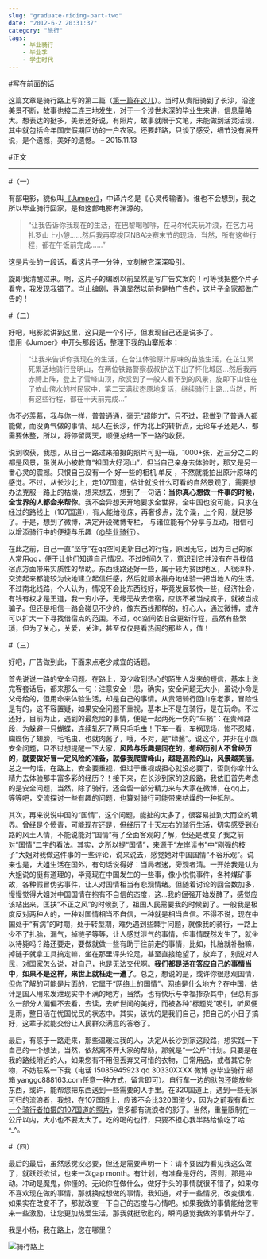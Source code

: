 ```yaml
---
slug: "graduate-riding-part-two"
date: "2012-6-2 20:31:37"
category: "旅行"
tags:
    - 毕业骑行
    - 毕业季
    - 学生时代
---
```

#写在前面的话

这篇文章是骑行路上写的第二篇（[第一篇在这儿](/graduate-riding-part-one)）。当时从贵阳骑到了长沙，沿途美景不断，故事也接二连三地发生，对于一个涉世未深的毕业生来讲，信息量略大。想表达的挺多，美景还好说，有照片，故事就限于文笔，未能做到活灵活现，其中就包括今年国庆假期回访的一户农家。还要赶路，只谈了感受，细节没有展开说，是个遗憾，美好的遗憾。 – 2015.11.13

#正文

- - -

#（一）

有部电影，貌似叫[《Jumper》](http://movie.douban.com/subject/1949328/)，中译片名是《心灵传输者》。谁也不会想到，我之所以毕业骑行回家，是和这部电影有渊源的。

> “让我告诉你我现在的生活，在巴黎喝咖啡，在马尔代夫玩冲浪，在乞力马扎罗山上小憩……然后我再穿梭回NBA决赛末节的现场，当然，所有这些行程，都在午饭前完成……”

这是片头的一段话，看这片子一分钟，立刻被它深深吸引。

旋即我清醒过来。啊，这片子的编剧以前显然是写广告文案的！可等我把整个片子看完，我发现我错了。岂止编剧，导演显然以前也是拍广告的，这片子全家都做广告的！

#（二）

好吧，电影就讲到这里，这只是一个引子，但发现自己还是说多了。  
借用《Jumper》中开头那段话，整理下我的山寨版本：

> “让我来告诉你我现在的生活，在台江体验原汁原味的苗族生活，在芷江累死累活地骑行登明山，在两位铁路警察叔叔护送下出了怀化城区…然后我再赤膊上阵，登上了雪峰山顶，欣赏到了一般人看不到的风景，旋即下山住在了依山傍水的村民家中，第二天满状态原地复活，继续骑行上路…当然，所有这些行程，都在十天前完成…”

你不必羡慕，我与你一样，普普通通，毫无“超能力”，只不过，我做到了普通人都能做，而没勇气做的事情。现人在长沙，作为北上的转折点，无论车子还是人，都需要休整，所以，将停留两天，顺便总结一下一路的收获。

说到收获，我想，从自己一路过来拍摄的照片可见一斑，1000+张，近三分之二的都是风景，虽说从小被教育“祖国大好河山”，但当自己亲身去体验时，那又是另一番心灵的震撼。只恨自己没有一个 好一些的相机 单反 ，不然就能拍出原汁原味的感觉。不过，从长沙北上，走107国道，估计就没什么可看的自然景观了，需要想办法克服一路上的枯燥，想来想去，想到了一句话：**当你真心想做一件事的时候，全世界的人都会来帮你**。我不会异想天开地要求全世界，全中国也没可能，只求在经过的路线上（107国道），有人能给张床，再奢侈点，洗个澡，上个网，就足够了。于是，想到了微博，决定开设微博专栏， 与诸位能有个分享与互动，相信可以增添骑行中的便捷与乐趣（[@毕业骑行](http://www.weibo.com/yanggc2014/home)）。

在此之前，自己一直“坚守”在qq空间更新自己的行程，原因无它，因为自己的家人常用qq，便于让他们知道自己情况。不过时间久了，意识到它并没有在寻找借宿点方面带来实质性的帮助。东西线路还好一些，属于较为贫困地区，人很淳朴，交流起来都能较为快地建立起信任感，然后就顺水推舟地体验一把当地人的生活。不过南北线路，个人认为，情况不会比东西线好，毕竟发展较快一些，经济社会，有钱有权才是王道，我一穷小子，无缘无故去借宿，应该不被当成疯子，就被当成骗子。但还是相信一路会碰见不少的，像东西线那样的，好心人，通过微博，或许可以扩大一下寻找借宿点的范围。不过，qq空间依旧会更新行程，虽然有些繁琐，但为了关心，关爱，关注，甚至仅仅是看热闹的那些人，值！

#（三）

好吧，广告做到此，下面来点老少咸宜的话题。

首先说说一路的安全问题。在路上，没少收到热心的陌生人发来的短信，基本上说完客套话后，都来那么一句：注意安全！恩，确实，安全问题无大小，虽说小命是父母给的，但用命来体验生活，却是自己的事情。从贵阳骑行回山东老家，冒险性是有的，这不容置疑，如果安全问题不重视，基本上不是在骑行，是在玩命。不过还好，目前为止，遇到的最危险的事情，便是一起两死一伤的“车祸”：在贵州路段，为躲避一只蝴蝶，连续轧死了两只毛毛虫！下车一看，车祸现场，惨不忍睹，蝴蝶伤了翅膀，毛毛虫，也就肉酱了，哦，不对，是“绿酱”。说这个，并非在小觑安全问题，只不过想提醒一下大家，**风险与乐趣是同在的，想经历别人不曾经历的，就要做好冒一定风险的准备，就像我爬雪峰山，越是高险的山，风景越美丽**。总之一句话，在路上，安全要重视，但过于重视或担心就没必要了，否则你拿什么精力去体验那丰富多彩的经历？！接下来，在长沙到家的这段路，我依旧首先考虑的是安全问题，当然，除了骑行，还会留一部分精力来与大家在微博，在qq上，等等吧，交流探讨一些有趣的问题，也算对骑行可能带来枯燥的一种抵制。

其次，再来说说中国的“国情”，这个问题，能扯的太多了，很容易扯到大而空的境界。曾经是个愤青，可能现在还是，但经历了十天左右的骑行生活，切实感受到沿路的风土人情，不能说能对“国情”有了全面客观的了解，但还是改变了我之前对“国情”二字的看法。其实，之所以提“国情”，来源于“[左岸读书](http://www.zreading.cn/archives/2983.html)”中“刚强的枝子”大姐对我做这件事的一些评论，说来说去，感觉她对中国国情“不容乐观”。说来也是，大姐生活在国外，有句话说得好：当局者迷，旁观者清。一开始我是认为大姐说的挺有道理的，毕竟现在中国发生的一些事，像小悦悦事件，各种煤矿事故，各种假冒伪劣事件，让人对国情相当有悲观情绪。但随着讨论的回合数加多，慢慢觉得大姐对中国国情在抱有不自信的态度，这…我的倔强开始发酵了，感觉应该站出来，匡扶“不正之风”的时候到了，祖国人民需要我的时候到了。一般我是极度反对两种人的，一种对国情相当不自信，一种就是相当自信。不得不说，现在中国处于“有病”的时期，处于转型期，难免遇到些棘手问题，就像我的骑行，一路上少不了扎胎，漏气，掉链子等等，让人感觉泄气的事情，但事情既然发生了，就坐以待毙吗？路还要走，要做就做一些有助于往前走的事情，比如，扎胎就补胎嘛，掉链子就拿工具搞定嘛，坐在那里评头论足，甚至直接绝望了，放弃了，别说对人民，对国家怎么说，对自己，也是无法交代啊。**我们都是活在答应自己的事情当中，如果不是这样，来世上就枉走一遭了**。总之，想说的是，或许你很悲观国情，但你了解的可能是片面的，它属于“网络上的国情”。网络是什么地方？在中国，估计是国人用来发泄现实中不满的地方，当然，也有快乐与幸福掺杂其中，但总有那么一部分人偏偏不去看，去读，去听世间的美好，而被各种“标题党”吸引，听风便是雨，整日活在忧国忧民的状态中。其实，该忧的是我们自己，把自己的小日子搞好，这辈子就能交份让人民群众满意的答卷了。

最后，有感于一路走来，那些温暖过我的人，决定从长沙到家这段路，想实践一下自己的一个想法，当然，依然离不开大家的帮助，那就是“一公斤”计划。只要是在我的路线附近的人，如果您有不用但丢弃又可惜的衣物，日常用品，或者其它杂物，不妨联系一下我（电话 15085945923 qq 30330XXXX 微博 @毕业骑行 邮箱 yanggc888163.com任意一种方式，留言即可）。自行车一边的驮包还能放些东西，或许，能帮您把东西送到一些需要的人手里。在320国道上，遇到一些无家可归的流浪者，我想，在107国道上，应该不会比320国道少，因为之前我有看过[一个骑行者拍摄的107国道的照片](http://www.midphoto.com/chinese/documentchina/communication/107nationalroad.htm)，很多都有流浪者的影子。当然，重量限制在一公斤以内，大小也不要太大了。吃的喝的也行，只要不担心我半路给偷吃了哈^_^。

#（四）

最后的最后，虽然感觉没必要，但还是需要声明一下：请不要因为看见我这么做了，就跃跃欲试，也来一次gap month。有计划，有准备是好的，否则，那是冲动。冲动是魔鬼，你懂的。无论你在做什么，做好手头的事情就很不错了，如果你不喜欢现在做的事情，那就换成想做的事情。我知道，对于一些情况，改变很难，如果实在改变不了，那就改变一下自己的态度与心情吧。如果我做的事情能给您带来一些激励，让您更加热爱生活，那我就挺欣慰的，瞬间感觉我做的事情升华了。

我是小杨，我在路上，您在哪里？

![](http://7xo6wq.com1.z0.glb.clouddn.com/static/images/riding_middle.jpg "骑行路上")